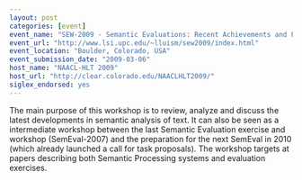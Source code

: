 ```yaml
---
layout: post
categories: [event]
event_name: "SEW-2009 - Semantic Evaluations: Recent Achievements and Future Directions"
event_url: "http://www.lsi.upc.edu/~lluism/sew2009/index.html"
event_location: "Boulder, Colorado, USA"
event_submission_date: "2009-03-06"
host_name: "NAACL-HLT 2009"
host_url: "http://clear.colorado.edu/NAACLHLT2009/"
siglex_endorsed: yes
---
```

The main purpose of this workshop is to review, analyze and discuss the latest developments in semantic analysis of text. It can also be seen as a intermediate workshop between the last Semantic Evaluation exercise and workshop (SemEval-2007) and the preparation for the next SemEval in 2010 (which already launched a call for task proposals). The workshop targets at papers describing both Semantic Processing systems and evaluation exercises.
